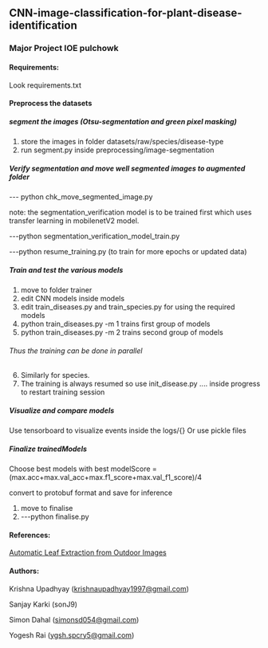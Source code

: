 ## CNN-image-classification-for-plant-disease-identification
### Major Project IOE pulchowk

#### Requirements:
Look requirements.txt


#### Preprocess the datasets
##### segment the images (Otsu-segmentation and green pixel masking)
1. store the images in folder datasets/raw/species/disease-type
2. run segment.py inside preprocessing/image-segmentation

##### Verify segmentation and move well segmented images to augmented folder
--- python chk_move_segmented_image.py

note: the segmentation_verification model is to be trained first which uses transfer learning in mobilenetV2 model.

---python segmentation_verification_model_train.py

---python resume_training.py  (to train for more epochs or updated data)

##### Train and test the various models
1. move to folder trainer
2. edit CNN models inside models
3. edit train_diseases.py and train_species.py for using the required models
4. python train_diseases.py -m 1 trains first group of models
5. python train_diseases.py -m 2 trains second group of models
###### Thus the training can be done in parallel
6. Similarly for species.
7. The training is always resumed so use init_disease.py .... inside progress to restart training session

##### Visualize and compare models 
Use tensorboard to visualize events inside the logs/{}  Or use pickle files

##### Finalize trainedModels
Choose best models with best modelScore = (max.acc+max.val_acc+max.f1_score+max.val_f1_score)/4

convert to protobuf format and save for inference
1. move to finalise 
2. ---python finalise.py

#### References:

[Automatic Leaf Extraction from Outdoor
Images ](https://arxiv.org/pdf/1709.06437.pdf)


#### Authors:

Krishna Upadhyay (krishnaupadhyay1997@gmail.com)

Sanjay Karki (sonJ9)

Simon Dahal (simonsd054@gmail.com)

Yogesh Rai (ygsh.spcry5@gmail.com)

